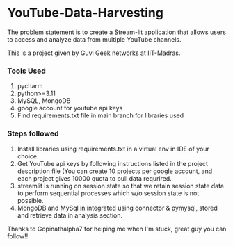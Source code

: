 # YouTube-Data-Harvesting
The problem statement is to create a Stream-lit application that allows users to access and analyze data from multiple YouTube channels. 

This is a project given by Guvi Geek networks at IIT-Madras.

### Tools Used
1. pycharm
2. python>=3.11
3. MySQL, MongoDB
4. google account for youtube api keys
5. Find requirements.txt file in main branch for libraries used

### Steps followed
1. Install libraries using requirements.txt in a virtual env in IDE of your choice.
2. Get YouTube api keys by following instructions listed in the project description file  (You can create 10 projects per google account,
   and each project gives 10000 quota to pull data requrired.
3. streamlit is running on session state so that we retain session state data to perform sequential processes which w/o session state is not possible.
4. MongoDB and MySql in integrated using connector & pymysql, stored and retrieve data in analysis section.





Thanks to Gopinathalpha7 for helping me when I'm stuck, great guy you can follow!! 
